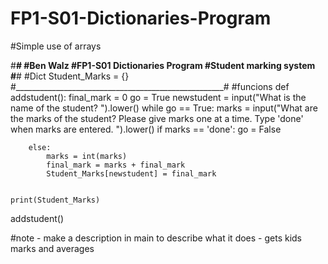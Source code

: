 # FP1-S01-Dictionaries-Program
#Simple use of arrays


#____________________________________________________#
#Ben Walz
#FP1-S01 Dictionaries Program
#Student marking system
#____________________________________________________#
#Dict
Student_Marks = {}
#____________________________________________________#
#funcions
def addstudent():
    final_mark = 0
    go = True
    newstudent = input("What is the name of the student? ").lower()
    while go == True:
        marks = input("What are the marks of the student? Please give marks one at a time. Type 'done' when marks are entered. ").lower()
        if marks == 'done':
            go = False
            
        
        else:
            marks = int(marks)
            final_mark = marks + final_mark
            Student_Marks[newstudent] = final_mark
    
    
    print(Student_Marks)
    
    
addstudent() 


#note - make a description in main to describe what it does - gets kids marks and averages




